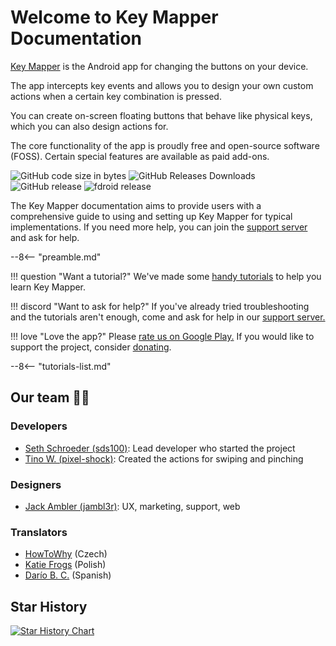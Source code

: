 # Welcome to Key Mapper Documentation

[Key Mapper](https://github.com/keymapperorg/KeyMapper) is the Android app for changing the buttons on your device.

The app intercepts key events and allows you to design your own custom actions when a certain key combination is pressed.

You can create on-screen floating buttons that behave like physical keys, which you can also design actions for.

The core functionality of the app is proudly free and open-source software (FOSS). Certain special features are available as paid add-ons.

![GitHub code size in bytes](https://img.shields.io/github/languages/code-size/keymapperorg/KeyMapper.svg)
![GitHub Releases Downloads](https://img.shields.io/github/downloads/keymapperorg/keymapper/total.svg?label=GitHub%20Releases%20Downloads)
![GitHub release](https://img.shields.io/github/release/keymapperorg/KeyMapper.svg)
![fdroid release](https://img.shields.io/f-droid/v/io.github.sds100.keymapper.svg)

The Key Mapper documentation aims to provide users with a comprehensive guide to using and setting up Key Mapper for typical implementations. If you need more help, you can join the [support server](http://keymapper.club) and ask for help.

--8<-- "preamble.md"

!!! question "Want a tutorial?"
    We've made some [handy tutorials](tutorials-index.md) to help you learn Key Mapper.

!!! discord "Want to ask for help?"
    If you've already tried troubleshooting and the tutorials aren't enough, come and ask for help in our [support server.](http://keymapper.club)

!!! love "Love the app?"
    Please [rate us on Google Play.](http://app.keymapper.club)
    If you would like to support the project, consider [donating](https://ko-fi.com/sethschroeder).

--8<-- "tutorials-list.md"

## Our team 🧑‍💻

### Developers

- [Seth Schroeder (sds100)](https://github.com/sds100): Lead developer who started the project
- [Tino W. (pixel-shock)](https://github.com/pixel-shock): Created the actions for swiping and pinching

### Designers
- [Jack Ambler (jambl3r)](https://linkedin.com/in/jambl3r): UX, marketing, support, web

### Translators

- [HowToWhy](https://youtube.com/channel/UCljg1FH1B_ju2D_NfqAYjDw) (Czech)
- [Katie Frogs](https://github.com/KatieFrogs) (Polish)
- [Darío B. C.](https://github.com/bydariogamer) (Spanish)

## Star History

[![Star History Chart](https://api.star-history.com/svg?repos=keymapperorg/KeyMapper&type=Date)](https://www.star-history.com/#keymapperorg/KeyMapper&Date)
